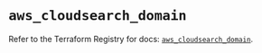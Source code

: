 # `aws_cloudsearch_domain`

Refer to the Terraform Registry for docs: [`aws_cloudsearch_domain`](https://registry.terraform.io/providers/hashicorp/aws/5.71.0/docs/resources/cloudsearch_domain).
